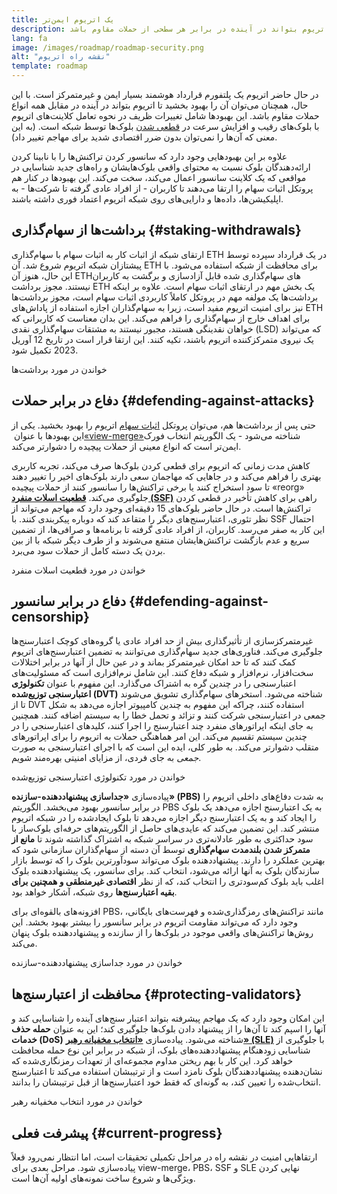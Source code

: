 ```yaml
---
title: یک اتریوم ایمن‌تر
description: اتریوم ایمن‌ترین و غیرمتمرکزترین پلتفورم قرارداد هوشمند موجود است. با این حال، همچنان می‌توان آن را بهبود بخشید تا اتریوم بتواند در آینده در برابر هر سطحی از حملات مقاوم باشد.
lang: fa
image: /images/roadmap/roadmap-security.png
alt: "نقشه‌ راه اتریوم"
template: roadmap
---
```


در حال حاضر اتریوم یک پلتفورم قرارداد هوشمند بسیار ایمن و غیرمتمرکز است. با این حال، همچنان می‌توان آن را بهبود بخشید تا اتریوم بتواند در آینده در مقابل همه انواع حملات مقاوم باشد. این بهبودها شامل تغییرات ظریف در نحوه تعامل کلاینت‌های اتریوم با بلوک‌های رقیب و افزایش سرعت در [قطعی شدن](/developers/docs/consensus-mechanisms/pos/#finality) بلوک‌ها توسط شبکه است. (به این معنی که آن‌ها را نمی‌توان بدون ضرر اقتصادی شدید برای مهاجم تغییر داد).

علاوه بر این بهبودهایی وجود دارد که سانسور کردن تراکنش‌ها را با نابینا کردن ارائه‌دهندگان بلوک نسبت به محتوای واقعی بلوک‌هایشان و راه‌های جدید شناسایی در مواقعی که یک کلاینت سانسور اعمال می‌کند، سخت می‌کند. این بهبودها در کنار هم پروتکل اثبات سهام را ارتقا می‌دهند تا کاربران - از افراد عادی گرفته تا شرکت‌ها - به اپلیکیشن‌ها، داده‌ها و دارایی‌های روی شبکه اتریوم اعتماد فوری داشته باشند.

## برداشت‌ها از سهام‌گذاری {#staking-withdrawals}

ارتقای شبکه از اثبات کار به اثبات سهام با سهام‌گذاری ETH در یک قرارداد سپرده توسط پیشتازان شبکه اتریوم شروع شد. آن ETH برای محافظت از شبکه استفاده می‌شود. با این حال، هنوز آن ETHهای سهام‌گذاری شده قابل آزادسازی و برگشت به کاربران نیستند. مجوز برداشت ETH یک بخش مهم در ارتقای اثبات سهام است. علاوه بر اینکه برداشت‌ها یک مولفه مهم در پروتکل کاملاً کاربردی اثبات سهام است، مجوز برداشت‌ها نیز برای امنیت اتریوم مفید است، زیرا به سهام‌گذاران اجازه استفاده از پاداش‌های ETH برای اهداف خارج از سهام‌گذاری را فراهم می‌کند. این بدان معناست که کاربرانی که خواهان نقدینگی هستند، مجبور نیستند به مشتقات سهام‌گذاری نقدی (LSD) که می‌تواند یک نیروی متمرکزکننده اتریوم باشند، تکیه کنند. این ارتقا قرار است در تاریخ 12 آوریل 2023 تکمیل شود.

<ButtonLink variant="outline-color" href="/staking/withdrawals/">خواندن در مورد برداشت‌ها</ButtonLink>

## دفاع در برابر حملات {#defending-against-attacks}

حتی پس از برداشت‌ها هم، می‌توان پروتکل [اثبات سهام](/developers/docs/consensus-mechanisms/pos/) اتریوم را بهبود بخشید. یکی از این بهبودها با عنوان [‏«view-merge»‏](https://ethresear.ch/t/view-merge-as-a-replacement-for-proposer-boost/13739) شناخته می‌شود - یک الگوریتم انتخاب فورک ایمن‌تر است که انواع معینی از حملات پیچیده را دشوارتر می‌کند.

کاهش مدت زمانی که اتریوم برای قطعی کردن بلوک‌ها صرف می‌کند، تجربه کاربری بهتری را فراهم می‌کند و در جاهایی که مهاجمان سعی دارند بلوک‌های اخیر را تغییر دهند تا سود استخراج کنند یا برخی تراکنش‌ها را سانسور کنند از حملات پیچیده «reorg» جلوگیری می‌کند. [**قطعیت اسلات منفرد (SSF)**](/roadmap/single-slot-finality/) راهی برای کاهش تأخیر در قطعی کردن تراکنش‌ها است. در حال حاضر بلوک‌های 15 دقیقه‌ای وجود دارد که مهاجم می‌تواند از نظر تئوری، اعتبارسنج‌های دیگر را متقاعد کند که دوباره پیکربندی کنند. با SSF احتمال این کار به صفر می‌رسد. کاربران، از افراد عادی گرفته تا برنامه‌ها و صرافی‌ها، از تضمین سریع و عدم بازگشت تراکنش‌هایشان منتفع می‌شوند و از طرف دیگر شبکه با از بین بردن یک دسته کامل از حملات سود می‌برد.

<ButtonLink variant="outline-color" href="/roadmap/single-slot-finality/">خواندن در مورد قطعیت اسلات منفرد</ButtonLink>

## دفاع در برابر سانسور {#defending-against-censorship}

غیرمتمرکزسازی از تأثیرگذاری بیش از حد افراد عادی یا گروه‌های کوچک اعتبارسنج‌ها جلوگیری می‌کند. فناوری‌های جدید سهام‌گذاری می‌توانند به تضمین اعتبارسنج‌های اتریوم کمک کنند که تا حد امکان غیرمتمرکز بماند و در عین حال از آنها در برابر اختلالات سخت‌افزار، نرم‌افزار و شبکه دفاع کنند. این شامل نرم‌افزاری است که مسئولیت‌های اعتبارسنجی را در چندین گره به اشتراک می‌گذارد. این مفهوم با عنوان **تکنولوژی اعتبارسنجی توزیع‌شده (DVT)** شناخته می‌شود. استخرهای سهام‌گذاری تشویق می‌شوند تا از DVT استفاده کنند، چراکه این مفهوم به چندین کامپیوتر اجازه می‌دهد به شکل جمعی در اعتبارسنجی شرکت کنند و تزائد و تحمل خطا را به سیستم اضافه کنند. همچنین به جای اینکه اپراتورهای منفرد چند اعتبارسنج را اجرا کنند، کلیدهای اعتبارسنجی را در چندین سیستم تقسیم می‌کند. این امر هماهنگی حملات به اتریوم را برای اپراتورهای متقلب دشوارتر می‌کند. به طور کلی، ایده این است که با اجرای اعتبارسنجی به صورت _جمعی_ به جای فردی، از مزایای امنیتی بهره‌مند شویم.

<ButtonLink variant="outline-color" href="/staking/dvt/">خواندن در مورد تکنولوژی اعتبارسنجی توزیع‌شده</ButtonLink>

پیاده‌سازی **«جداسازی پیشنهاددهنده-سازنده» (PBS)** به شدت دفاع‌های داخلی اتریوم را در برابر سانسور بهبود می‌بخشد. الگوریتم PBS به یک اعتبارسنج اجازه می‌‌دهد یک بلوک را ایجاد کند و به یک اعتبارسنج دیگر اجازه می‌دهد تا بلوک ایجادشده را در شبکه اتریوم منتشر کند. این تضمین می‌کند که عایدی‌های حاصل از الگوریتم‌های حرفه‌ای بلوک‌ساز با سود حداکثری به طور عادلانه‌تری در سراسر شبکه به اشتراک گذاشته شوند تا **مانع از متمرکز شدن بلندمدت سهام‌گذاری** توسط آن دسته از سهام‌گذاران سازمانی شود که بهترین عملکرد را دارند. پیشنهاددهنده بلوک می‌تواند سودآورترین بلوک را که توسط بازار سازندگان بلوک به آنها ارائه می‌شود، انتخاب کند. برای سانسور، یک پیشنهاددهنده بلوک اغلب باید بلوک کم‌سودتری را انتخاب کند، که از نظر **اقتصادی غیرمنطقی و همچنین برای بقیه اعتبارسنج‌ها** روی شبکه، آشکار خواهد بود.

افزونه‌های بالقوه‌ای برای PBS، مانند تراکنش‌های رمزگذاری‌شده و فهرست‌های بایگانی، وجود دارد که می‌تواند مقاومت اتریوم در برابر سانسور را بیشتر بهبود بخشد. این روش‌ها تراکنش‌های واقعی موجود در بلوک‌ها را از سازنده و پیشنهاددهنده بلوک پنهان می‌کند.

<ButtonLink variant="outline-color" href="/roadmap/pbs/">خواندن در مورد جداسازی پیشنهاددهنده-سازنده</ButtonLink>

## محافظت از اعتبارسنج‌ها {#protecting-validators}

این امکان وجود دارد که یک مهاجم پیشرفته بتواند اعتبار سنج‌های آینده را شناسایی کند و آنها را اسپم کند تا آن‌ها را از پیشنهاد دادن بلوک‌ها جلوگیری کند؛ این به عنوان **حمله حذف خدمات (DoS)** شناخته می‌شود. پیاده‌سازی [**«انتخاب مخفیانه رهبر» (SLE)**](/roadmap/secret-leader-election) با جلوگیری از شناسایی زودهنگام پیشنهاددهنده‌های بلوک، از شبکه در برابر این نوع حمله محافظت خواهد کرد. این کار با بهم ریختن مداوم مجموعه‌ای از تعهدات رمزنگاری‌شده که نشان‌دهنده پیشنهاددهندگان بلوک نامزد است و از ترتیبشان استفاده می‌کند تا اعتبارسنج انتخاب‌شده را تعیین کند، به گونه‌ای که فقط خود اعتبارسنج‌ها از قبل ترتیبشان را بدانند.

<ButtonLink variant="outline-color" href="/roadmap/secret-leader-election">خواندن در مورد انتخاب مخفیانه رهبر</ButtonLink>

## پیشرفت فعلی {#current-progress}

ارتقاهایی امنیت در نقشه‌ راه در مراحل تکمیلی تحقیقات است، اما انتظار نمی‌رود فعلاً پیاده‌سازی شود. مراحل بعدی برای view-merge،‏ PBS،‏ SSF و SLE نهایی کردن ویژگی‌ها و شروع ساخت نمونه‌های اولیه آن‌ها است.
